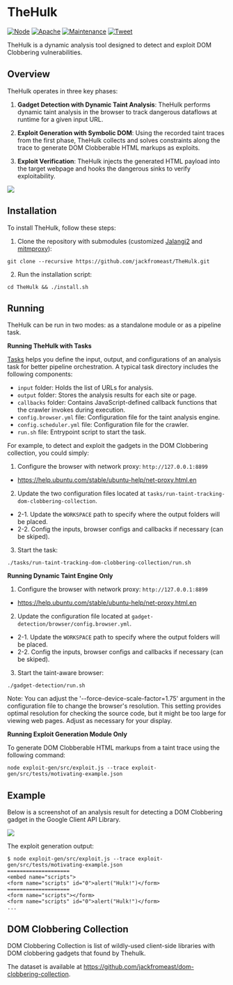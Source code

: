 # TheHulk

[![Node](https://img.shields.io/badge/node%40latest-%3E%3D%2018.18.2-brightgreen.svg)](https://img.shields.io/badge/node%40latest-%3E%3D%2018.18.2-brightgreen.svg) [![Apache](https://img.shields.io/badge/License-Apache%202.0-blue.svg)](https://opensource.org/licenses/Apache-2.0) [![Maintenance](https://img.shields.io/badge/Maintained%3F-yes-green.svg)](https://GitHub.com/Naereen/StrapDown.js/graphs/commit-activity) [![Tweet](https://img.shields.io/twitter/url/http/shields.io.svg?style=social)](https://twitter.com/intent/tweet?text=Find%20DOM%20Clobbering%20Gadgets%20with%20TheHulk&url=https://github.com/jackfromeast/TheHulk)

TheHulk is a dynamic analysis tool designed to detect and exploit DOM Clobbering vulnerabilities. 

## Overview

TheHulk operates in three key phases:

1. **Gadget Detection with Dynamic Taint Analysis**:
TheHulk performs dynamic taint analysis in the browser to track dangerous dataflows at runtime for a given input URL.

2. **Exploit Generation with Symbolic DOM**:
Using the recorded taint traces from the first phase, TheHulk collects and solves constraints along the trace to generate DOM Clobberable HTML markups as exploits.

3. **Exploit Verification**:
TheHulk injects the generated HTML payload into the target webpage and hooks the dangerous sinks to verify exploitability.

<img src="https://github.com/jackfromeast/TheHulk/wiki/assets/thehulk-arch.jpg">

## Installation

To install TheHulk, follow these steps:

1. Clone the repository with submodules (customized [Jalangi2](https://github.com/jackfromeast/jalangi2) and [mitmproxy](https://github.com/mitmproxy/mitmproxy)):

```
git clone --recursive https://github.com/jackfromeast/TheHulk.git
```

2. Run the installation script:

```
cd TheHulk && ./install.sh
```

## Running

TheHulk can be run in two modes: as a standalone module or as a pipeline task.

**Running TheHulk with Tasks**

[Tasks](./tasks/) helps you define the input, output, and configurations of an analysis task for better pipeline orchestration. A typical task directory includes the following components:

+ `input` folder: Holds the list of URLs for analysis.
+ `output` folder: Stores the analysis results for each site or page.
+ `callbacks` folder: Contains JavaScript-defined callback functions that the crawler invokes during execution.
+ `config.browser.yml` file: Configuration file for the taint analysis engine.
+ `config.scheduler.yml` file: Configuration file for the crawler.
+ `run.sh` file: Entrypoint script to start the task.

For example, to detect and exploit the gadgets in the DOM Clobbering collection, you could simply:

1. Configure the browser with network proxy: `http://127.0.0.1:8899`
  + https://help.ubuntu.com/stable/ubuntu-help/net-proxy.html.en

2. Update the two configuration files located at `tasks/run-taint-tracking-dom-clobbering-collection`.
  + 2-1. Update the `WORKSPACE` path to specify where the output folders will be placed.
  + 2-2. Config the inputs, browser configs and callbacks if necessary (can be skiped).

3. Start the task:
```
./tasks/run-taint-tracking-dom-clobbering-collection/run.sh
```

**Running Dynamic Taint Engine Only**

1. Configure the browser with network proxy: `http://127.0.0.1:8899`
  + https://help.ubuntu.com/stable/ubuntu-help/net-proxy.html.en

2. Update the configuration file located at `gadget-detection/browser/config.browser.yml`.
  + 2-1. Update the `WORKSPACE` path to specify where the output folders will be placed.
  + 2-2. Config the inputs, browser configs and callbacks if necessary (can be skiped).

3. Start the taint-aware browser:

```
./gadget-detection/run.sh
```

Note: You can adjust the '--force-device-scale-factor=1.75' argument in the configuration file to change the browser's resolution. This setting provides optimal resolution for checking the source code, but it might be too large for viewing web pages. Adjust as necessary for your display.

**Running Exploit Generation Module Only**

To generate DOM Clobberable HTML markups from a taint trace using the following command:

```
node exploit-gen/src/exploit.js --trace exploit-gen/src/tests/motivating-example.json
```

## Example

Below is a screenshot of an analysis result for detecting a DOM Clobbering gadget in the Google Client API Library.

<img src="https://github.com/jackfromeast/TheHulk/wiki/assets/moti-example.jpg">

The exploit generation output:

```
$ node exploit-gen/src/exploit.js --trace exploit-gen/src/tests/motivating-example.json
====================
<embed name="scripts">
<form name="scripts" id="0">alert("Hulk!")</form>
====================
<form name="scripts"></form>
<form name="scripts" id="0">alert("Hulk!")</form>
...
```

## DOM Clobbering Collection

DOM Clobbering Collection is list of wildly-used client-side libraries with DOM clobbering gadgets that found by Thehulk.

The dataset is available at https://github.com/jackfromeast/dom-clobbering-collection.


